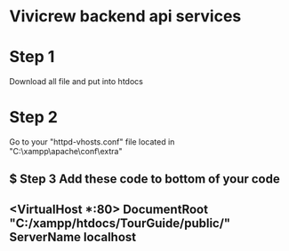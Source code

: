 # Vivicrew backend api services

# Step 1
Download all file and put into htdocs

# Step 2
Go to your "httpd-vhosts.conf" file located in "C:\xampp\apache\conf\extra\"

$ Step 3
Add these code to bottom of your code
---------------------------------------------------------
<VirtualHost *:80>
    DocumentRoot "C:/xampp/htdocs/TourGuide/public/"
    ServerName localhost
</VirtualHost>
---------------------------------------------------------
